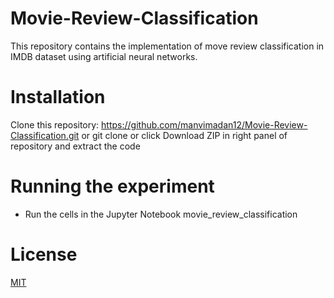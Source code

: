 # Movie-Review-Classification
This repository contains the implementation of move review classification in IMDB dataset using artificial neural networks.


# Installation
Clone this repository: https://github.com/manvimadan12/Movie-Review-Classification.git or
git clone 
or click Download ZIP in right panel of repository and extract the code


# Running the experiment
* Run the cells in the Jupyter Notebook movie_review_classification



# License
[MIT](https://choosealicense.com/licenses/mit/#suggest-this-license)
